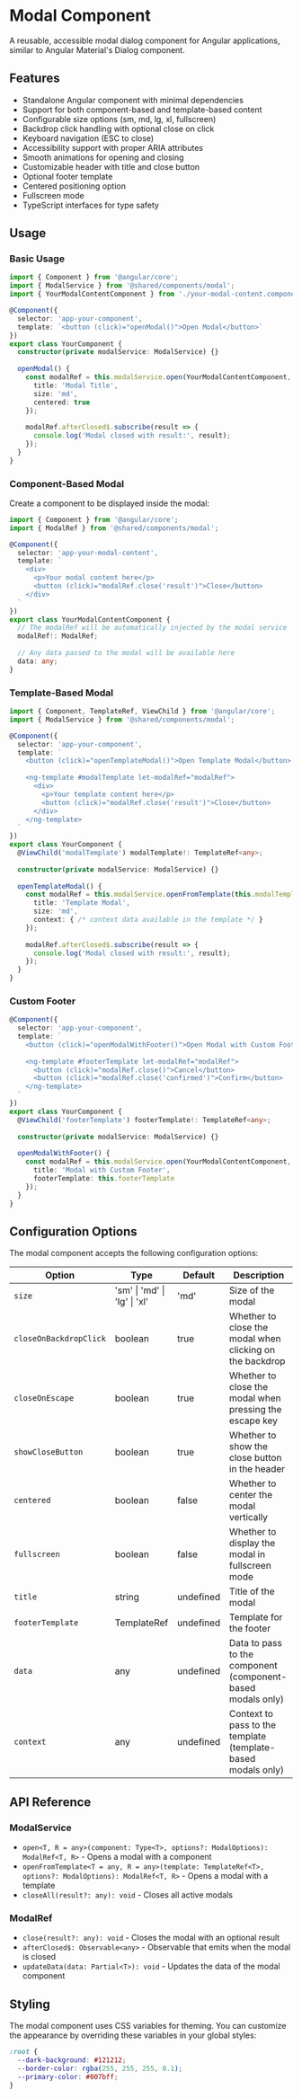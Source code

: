 # Modal Component

A reusable, accessible modal dialog component for Angular applications, similar to Angular Material's Dialog component.

## Features

- Standalone Angular component with minimal dependencies
- Support for both component-based and template-based content
- Configurable size options (sm, md, lg, xl, fullscreen)
- Backdrop click handling with optional close on click
- Keyboard navigation (ESC to close)
- Accessibility support with proper ARIA attributes
- Smooth animations for opening and closing
- Customizable header with title and close button
- Optional footer template
- Centered positioning option
- Fullscreen mode
- TypeScript interfaces for type safety

## Usage

### Basic Usage

```typescript
import { Component } from '@angular/core';
import { ModalService } from '@shared/components/modal';
import { YourModalContentComponent } from './your-modal-content.component';

@Component({
  selector: 'app-your-component',
  template: `<button (click)="openModal()">Open Modal</button>`
})
export class YourComponent {
  constructor(private modalService: ModalService) {}
  
  openModal() {
    const modalRef = this.modalService.open(YourModalContentComponent, {
      title: 'Modal Title',
      size: 'md',
      centered: true
    });
    
    modalRef.afterClosed$.subscribe(result => {
      console.log('Modal closed with result:', result);
    });
  }
}
```

### Component-Based Modal

Create a component to be displayed inside the modal:

```typescript
import { Component } from '@angular/core';
import { ModalRef } from '@shared/components/modal';

@Component({
  selector: 'app-your-modal-content',
  template: `
    <div>
      <p>Your modal content here</p>
      <button (click)="modalRef.close('result')">Close</button>
    </div>
  `
})
export class YourModalContentComponent {
  // The modalRef will be automatically injected by the modal service
  modalRef!: ModalRef;
  
  // Any data passed to the modal will be available here
  data: any;
}
```

### Template-Based Modal

```typescript
import { Component, TemplateRef, ViewChild } from '@angular/core';
import { ModalService } from '@shared/components/modal';

@Component({
  selector: 'app-your-component',
  template: `
    <button (click)="openTemplateModal()">Open Template Modal</button>
    
    <ng-template #modalTemplate let-modalRef="modalRef">
      <div>
        <p>Your template content here</p>
        <button (click)="modalRef.close('result')">Close</button>
      </div>
    </ng-template>
  `
})
export class YourComponent {
  @ViewChild('modalTemplate') modalTemplate!: TemplateRef<any>;
  
  constructor(private modalService: ModalService) {}
  
  openTemplateModal() {
    const modalRef = this.modalService.openFromTemplate(this.modalTemplate, {
      title: 'Template Modal',
      size: 'md',
      context: { /* context data available in the template */ }
    });
    
    modalRef.afterClosed$.subscribe(result => {
      console.log('Modal closed with result:', result);
    });
  }
}
```

### Custom Footer

```typescript
@Component({
  selector: 'app-your-component',
  template: `
    <button (click)="openModalWithFooter()">Open Modal with Custom Footer</button>
    
    <ng-template #footerTemplate let-modalRef="modalRef">
      <button (click)="modalRef.close()">Cancel</button>
      <button (click)="modalRef.close('confirmed')">Confirm</button>
    </ng-template>
  `
})
export class YourComponent {
  @ViewChild('footerTemplate') footerTemplate!: TemplateRef<any>;
  
  constructor(private modalService: ModalService) {}
  
  openModalWithFooter() {
    const modalRef = this.modalService.open(YourModalContentComponent, {
      title: 'Modal with Custom Footer',
      footerTemplate: this.footerTemplate
    });
  }
}
```

## Configuration Options

The modal component accepts the following configuration options:

| Option | Type | Default | Description |
|--------|------|---------|-------------|
| `size` | 'sm' \| 'md' \| 'lg' \| 'xl' | 'md' | Size of the modal |
| `closeOnBackdropClick` | boolean | true | Whether to close the modal when clicking on the backdrop |
| `closeOnEscape` | boolean | true | Whether to close the modal when pressing the escape key |
| `showCloseButton` | boolean | true | Whether to show the close button in the header |
| `centered` | boolean | false | Whether to center the modal vertically |
| `fullscreen` | boolean | false | Whether to display the modal in fullscreen mode |
| `title` | string | undefined | Title of the modal |
| `footerTemplate` | TemplateRef<any> | undefined | Template for the footer |
| `data` | any | undefined | Data to pass to the component (component-based modals only) |
| `context` | any | undefined | Context to pass to the template (template-based modals only) |

## API Reference

### ModalService

- `open<T, R = any>(component: Type<T>, options?: ModalOptions): ModalRef<T, R>` - Opens a modal with a component
- `openFromTemplate<T = any, R = any>(template: TemplateRef<T>, options?: ModalOptions): ModalRef<T, R>` - Opens a modal with a template
- `closeAll(result?: any): void` - Closes all active modals

### ModalRef

- `close(result?: any): void` - Closes the modal with an optional result
- `afterClosed$: Observable<any>` - Observable that emits when the modal is closed
- `updateData(data: Partial<T>): void` - Updates the data of the modal component

## Styling

The modal component uses CSS variables for theming. You can customize the appearance by overriding these variables in your global styles:

```scss
:root {
  --dark-background: #121212;
  --border-color: rgba(255, 255, 255, 0.1);
  --primary-color: #007bff;
}
```